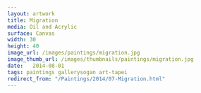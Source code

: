 ```yaml
---
layout: artwork
title: Migration
media: Oil and Acrylic
surface: Canvas
width: 30
height: 40
image_url: /images/paintings/migration.jpg
image_thumb_url: /images/thumbnails/paintings/migration.jpg
date:   2014-08-01
tags: paintings gallerysogan art-tapei
redirect_from: "/Paintings/2014/07-Migration.html"
---
```

